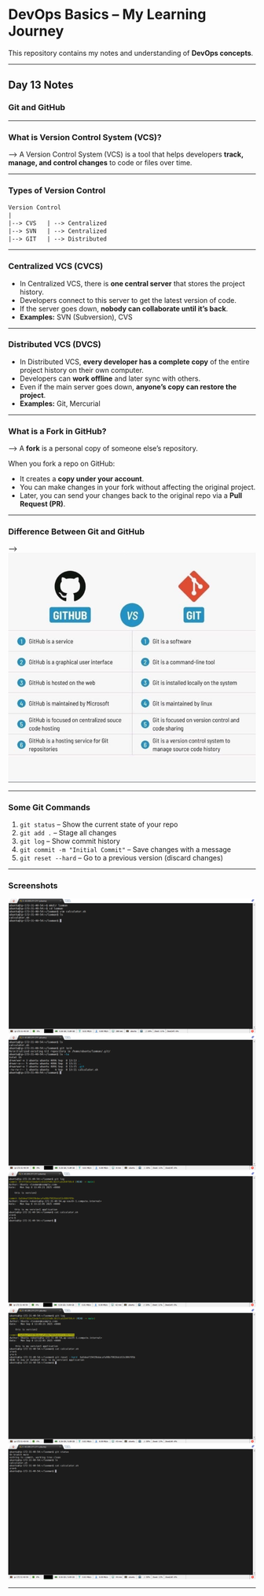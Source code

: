 # DevOps Basics – My Learning Journey

This repository contains my notes and understanding of **DevOps concepts**.

---

## Day 13 Notes

### Git and GitHub

---

### What is Version Control System (VCS)?

\--> A Version Control System (VCS) is a tool that helps developers **track, manage, and control changes** to code or files over time.

---

### Types of Version Control

```
Version Control
|
|--> CVS   | --> Centralized
|--> SVN   | --> Centralized
|--> GIT   | --> Distributed
```

---

### Centralized VCS (CVCS)

* In Centralized VCS, there is **one central server** that stores the project history.
* Developers connect to this server to get the latest version of code.
* If the server goes down, **nobody can collaborate until it’s back**.
* **Examples:** SVN (Subversion), CVS

---

### Distributed VCS (DVCS)

* In Distributed VCS, **every developer has a complete copy** of the entire project history on their own computer.
* Developers can **work offline** and later sync with others.
* Even if the main server goes down, **anyone’s copy can restore the project**.
* **Examples:** Git, Mercurial

---

### What is a Fork in GitHub?

\--> A **fork** is a personal copy of someone else’s repository.

When you fork a repo on GitHub:

* It creates a **copy under your account**.
* You can make changes in your fork without affecting the original project.
* Later, you can send your changes back to the original repo via a **Pull Request (PR)**.

---

### Difference Between Git and GitHub

\-->
![Difference between Git and GitHub](https://github.com/adhikarilaxman/DevOps-Journey/blob/c9437c74f12b766c34d51dd308937e72b330b26a/Day13/Day13%2003.png)

---

### Some Git Commands

1. `git status` – Show the current state of your repo
2. `git add .` – Stage all changes
3. `git log` – Show commit history
4. `git commit -m "Initial Commit"` – Save changes with a message
5. `git reset --hard` – Go to a previous version (discard changes)

---

### Screenshots

![image alt](https://github.com/adhikarilaxman/DevOps-Journey/blob/c9437c74f12b766c34d51dd308937e72b330b26a/Day13/Day13%2001.png)
![image alt](https://github.com/adhikarilaxman/DevOps-Journey/blob/c9437c74f12b766c34d51dd308937e72b330b26a/Day13/Day13%2002.png)
![image alt](https://github.com/adhikarilaxman/DevOps-Journey/blob/c9437c74f12b766c34d51dd308937e72b330b26a/Day13/Day13%2004.png)
![image alt](https://github.com/adhikarilaxman/DevOps-Journey/blob/c9437c74f12b766c34d51dd308937e72b330b26a/Day13/Day13%2005.png)
![image alt](https://github.com/adhikarilaxman/DevOps-Journey/blob/c9437c74f12b766c34d51dd308937e72b330b26a/Day13/Day13%2006.png)

---
